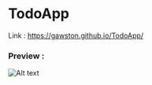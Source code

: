 # TodoApp
Link : https://gawston.github.io/TodoApp/
### Preview :
![Alt text](https://media.discordapp.net/attachments/799121876063879188/1142474432141611028/image.png?raw=true "Todo App Preview")
